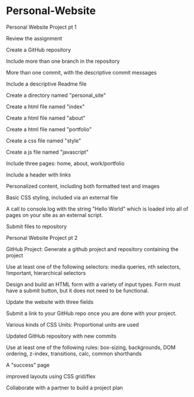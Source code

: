 # Personal-Website

Personal Website Project pt 1

Review the assignment

Create a GitHub repository

Include more than one branch in the repository

More than one commit, with the descriptive commit messages

Include a descriptive Readme file

Create a directory named "personal_site"

Create a html file named "index"

Create a html file named "about"

Create a html file named "portfolio"

Create a css file named "style"

Create a js file named "javascript"

Include three pages: home, about, work/portfolio

Include a header with links

Personalized content, including both formatted text and images

Basic CSS styling, included via an external file

A call to console.log with the string "Hello World" which is loaded into all of pages on your site as an external script.

Submit files to repository

Personal Website Project pt 2

GitHub Project: Generate a github project and repository containing the project

Use at least one of the following selectors: media queries, nth selectors, !important, hierarchical selectors

Design and build an HTML form with a variety of input types. Form must have a submit button, but it does not need to be functional.

Update the website with three fields

Submit a link to your GitHub repo once you are done with your project.

Various kinds of CSS Units: Proportional units are used

Updated GitHub repository with new commits

Use at least one of the following rules: box-sizing, backgrounds, DOM ordering, z-index, transitions, calc, common shorthands

A "success" page

improved layouts using CSS grid/flex

Collaborate with a partner to build a project plan
